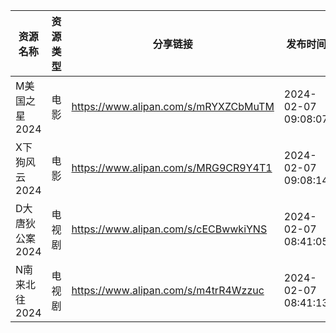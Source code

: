 | 资源名称       | 资源类型 | 分享链接                                 | 发布时间                |
| ---------- | ---- | ------------------------------------ | ------------------- |
| M美国之星2024  | 电影   | https://www.alipan.com/s/mRYXZCbMuTM | 2024-02-07 09:08:07 |
| X下狗风云2024  | 电影   | https://www.alipan.com/s/MRG9CR9Y4T1 | 2024-02-07 09:08:14 |
| D大唐狄公案2024 | 电视剧  | https://www.alipan.com/s/cECBwwkiYNS | 2024-02-07 08:41:05 |
| N南来北往2024  | 电视剧  | https://www.alipan.com/s/m4trR4Wzzuc | 2024-02-07 08:41:13 |
